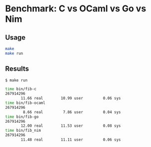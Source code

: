 # Benchmark: C vs OCaml vs Go vs Nim

## Usage

```bash
make
make run
```

## Results

```bash
$ make run

time bin/fib-c
267914296
       11.66 real        10.99 user         0.06 sys
time bin/fib-ocaml
267914296
        8.66 real         7.86 user         0.04 sys
time bin/fib-go
267914296
       12.00 real        11.53 user         0.08 sys
time bin/fib_nim
267914296
       11.48 real        11.11 user         0.06 sys
```
